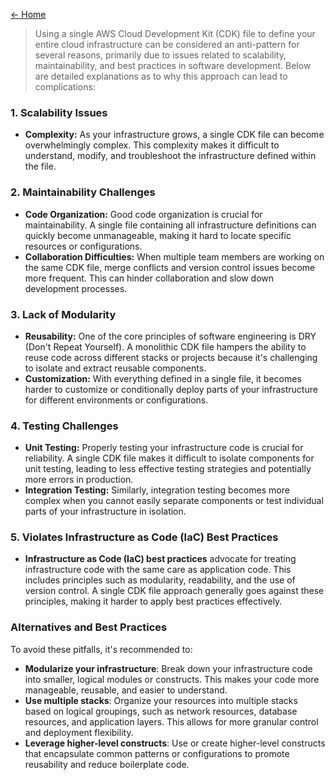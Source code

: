 [<- Home](./../../README.md#content)

> Using a single AWS Cloud Development Kit (CDK) file to define your entire cloud infrastructure can be considered an anti-pattern for several reasons, primarily due to issues related to scalability, maintainability, and best practices in software development. Below are detailed explanations as to why this approach can lead to complications:

### 1. **Scalability Issues**

- **Complexity:** As your infrastructure grows, a single CDK file can become overwhelmingly complex. This complexity makes it difficult to understand, modify, and troubleshoot the infrastructure defined within the file.

### 2. **Maintainability Challenges**

- **Code Organization:** Good code organization is crucial for maintainability. A single file containing all infrastructure definitions can quickly become unmanageable, making it hard to locate specific resources or configurations.
- **Collaboration Difficulties:** When multiple team members are working on the same CDK file, merge conflicts and version control issues become more frequent. This can hinder collaboration and slow down development processes.

### 3. **Lack of Modularity**

- **Reusability:** One of the core principles of software engineering is DRY (Don't Repeat Yourself). A monolithic CDK file hampers the ability to reuse code across different stacks or projects because it's challenging to isolate and extract reusable components.
- **Customization:** With everything defined in a single file, it becomes harder to customize or conditionally deploy parts of your infrastructure for different environments or configurations.

### 4. **Testing Challenges**

- **Unit Testing:** Properly testing your infrastructure code is crucial for reliability. A single CDK file makes it difficult to isolate components for unit testing, leading to less effective testing strategies and potentially more errors in production.
- **Integration Testing:** Similarly, integration testing becomes more complex when you cannot easily separate components or test individual parts of your infrastructure in isolation.

### 5. **Violates Infrastructure as Code (IaC) Best Practices**

- **Infrastructure as Code (IaC) best practices** advocate for treating infrastructure code with the same care as application code. This includes principles such as modularity, readability, and the use of version control. A single CDK file approach generally goes against these principles, making it harder to apply best practices effectively.

### Alternatives and Best Practices

To avoid these pitfalls, it's recommended to:

- **Modularize your infrastructure**: Break down your infrastructure code into smaller, logical modules or constructs. This makes your code more manageable, reusable, and easier to understand.
- **Use multiple stacks**: Organize your resources into multiple stacks based on logical groupings, such as network resources, database resources, and application layers. This allows for more granular control and deployment flexibility.
- **Leverage higher-level constructs**: Use or create higher-level constructs that encapsulate common patterns or configurations to promote reusability and reduce boilerplate code.
